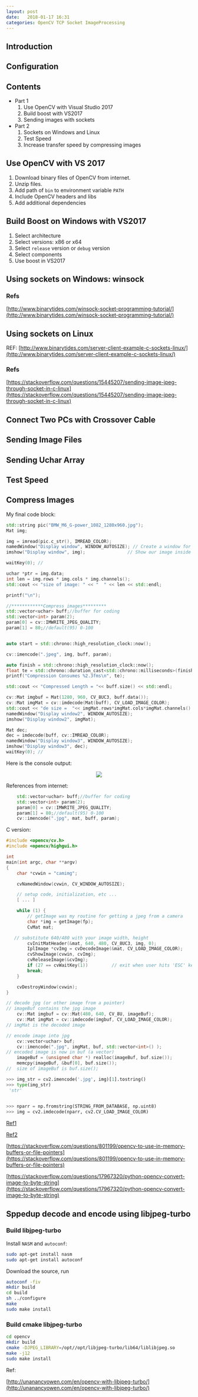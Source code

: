```yaml
---
layout: post
date:   2018-01-17 16:31
categories: OpenCV TCP Socket ImageProcessing
---
```


## Introduction

## Configuration

## Contents

* Part 1
  1. Use OpenCV with Visual Studio 2017
  2. Build boost with VS2017
  3. Sending images with sockets
* Part 2
  1. Sockets on Windows and Linux
  2. Test Speed
  3. Increase transfer speed by compressing images
  
## Use OpenCV with VS 2017

1. Download binary files of OpenCV from internet. 
2. Unzip files.   
3. Add path of `bin` to environment variable `PATH`
4. Include OpenCV headers and libs
5. Add additional dependencies

## Build Boost on Windows with VS2017

1. Select architecture
2. Select versions: x86 or x64
3. Select `release` version or `debug` version
4. Select components
5. Use boost in VS2017

## Using sockets on Windows: winsock

### Refs
[http://www.binarytides.com/winsock-socket-programming-tutorial/](http://www.binarytides.com/winsock-socket-programming-tutorial/)

## Using sockets on Linux

REF:
[http://www.binarytides.com/server-client-example-c-sockets-linux/](http://www.binarytides.com/server-client-example-c-sockets-linux/)

### Refs

[https://stackoverflow.com/questions/15445207/sending-image-jpeg-through-socket-in-c-linux](https://stackoverflow.com/questions/15445207/sending-image-jpeg-through-socket-in-c-linux)

## Connect Two PCs with Crossover Cable

## Sending Image Files

## Sending Uchar Array

## Test Speed

## Compress Images


My final code block:
```cpp
std::string pic("BMW_M6_G-power_1082_1280x960.jpg");
Mat img;

img = imread(pic.c_str(), IMREAD_COLOR);
namedWindow("Display window", WINDOW_AUTOSIZE); // Create a window for display.
imshow("Display window", img);                // Show our image inside it.

waitKey(0); //

uchar *ptr = img.data;
int len = img.rows * img.cols * img.channels();
std::cout << "size of image: " << "  " << len << std::endl;

printf("\n");

//************Compress images*********
std::vector<uchar> buff;//buffer for coding
std::vector<int> param(2);
param[0] = cv::IMWRITE_JPEG_QUALITY;
param[1] = 80;//default(95) 0-100


auto start = std::chrono::high_resolution_clock::now();

cv::imencode(".jpeg", img, buff, param);

auto finish = std::chrono::high_resolution_clock::now();
float te = std::chrono::duration_cast<std::chrono::milliseconds>(finish - start).count();
printf("Compression Consumes %2.3fms\n", te);

std::cout << "Compressed Length = "<< buff.size() << std::endl;

cv::Mat imgbuf = Mat(1280, 960, CV_8UC3, buff.data());
cv::Mat imgMat = cv::imdecode(Mat(buff), CV_LOAD_IMAGE_COLOR);
std::cout << "de size =  "<< imgMat.rows*imgMat.cols*imgMat.channels() <<std::endl;
namedWindow("Display window2", WINDOW_AUTOSIZE);
imshow("Display window2", imgMat);

Mat dec;
dec = imdecode(buff, cv::IMREAD_COLOR);
namedWindow("Display window3", WINDOW_AUTOSIZE);
imshow("Display window3", dec);
waitKey(0); //
```

Here is the console output:

<div style="text-align:center"><img src="{{site.baseurl}}/assets/SendingImages/2018-01-18 08_57_23-x64_Release_server_exe.png" /></div>

References from internet:


```cpp
    std::vector<uchar> buff;//buffer for coding
    std::vector<int> param(2);
    param[0] = cv::IMWRITE_JPEG_QUALITY;
    param[1] = 80;//default(95) 0-100
    cv::imencode(".jpg", mat, buff, param);
```

C version:

```cpp
#include <opencv/cv.h>
#include <opencv/highgui.h>

int
main(int argc, char **argv)
{
    char *cvwin = "camimg";

    cvNamedWindow(cvwin, CV_WINDOW_AUTOSIZE);

    // setup code, initialization, etc ...
    [ ... ]

    while (1) {      
        // getImage was my routine for getting a jpeg from a camera
        char *img = getImage(fp);
        CvMat mat;

   // substitute 640/480 with your image width, height 
        cvInitMatHeader(&mat, 640, 480, CV_8UC3, img, 0);
        IplImage *cvImg = cvDecodeImage(&mat, CV_LOAD_IMAGE_COLOR);
        cvShowImage(cvwin, cvImg);
        cvReleaseImage(&cvImg);
        if (27 == cvWaitKey(1))         // exit when user hits 'ESC' key
        break;
    }

    cvDestroyWindow(cvwin);
}
```

```cpp
// decode jpg (or other image from a pointer)
// imageBuf contains the jpg image
    cv::Mat imgbuf = cv::Mat(480, 640, CV_8U, imageBuf);
    cv::Mat imgMat = cv::imdecode(imgbuf, CV_LOAD_IMAGE_COLOR);
// imgMat is the decoded image

// encode image into jpg
    cv::vector<uchar> buf;
    cv::imencode(".jpg", imgMat, buf, std::vector<int>() );
// encoded image is now in buf (a vector)
    imageBuf = (unsigned char *) realloc(imageBuf, buf.size());
    memcpy(imageBuf, &buf[0], buf.size());
//  size of imageBuf is buf.size();
```


```py
>>> img_str = cv2.imencode('.jpg', img)[1].tostring()
>>> type(img_str)
 'str'
 

>>> nparr = np.fromstring(STRING_FROM_DATABASE, np.uint8)
>>> img = cv2.imdecode(nparr, cv2.CV_LOAD_IMAGE_COLOR)
```


[Ref1](https://stackoverflow.com/questions/33535151/compress-mat-into-jpeg-and-save-the-result-into-memory)

[Ref2](https://docs.opencv.org/3.1.0/d4/da8/group__imgcodecs.html#ga461f9ac09887e47797a54567df3b8b63)

[https://stackoverflow.com/questions/801199/opencv-to-use-in-memory-buffers-or-file-pointers](https://stackoverflow.com/questions/801199/opencv-to-use-in-memory-buffers-or-file-pointers)


[https://stackoverflow.com/questions/17967320/python-opencv-convert-image-to-byte-string](https://stackoverflow.com/questions/17967320/python-opencv-convert-image-to-byte-string)

## Sppedup decode and encode using libjpeg-turbo

### Build libjpeg-turbo

Install `NASM` and `autoconf`:

```sh
sudo apt-get install nasm
sudo apt-get install autoconf
```

Download the source, run

```sh
autoconf -fiv 
mkdir build
cd build
sh ../configure
make
sudo make install
```

### Build cmake libjpeg-turbo 

```sh
cd opencv
mkdir build
cmake -DJPEG_LIBRARY=/opt//opt/libjpeg-turbo/lib64/liblibjpeg.so 
make -j12
sudo make install
```

Ref:

[http://unanancyowen.com/en/opencv-with-libjpeg-turbo/](http://unanancyowen.com/en/opencv-with-libjpeg-turbo/)